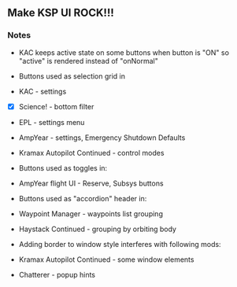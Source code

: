 ﻿## Make KSP UI ROCK!!!

### Notes

- KAC keeps active state on some buttons when button is "ON"
so "active" is rendered instead of "onNormal"


- Buttons used as selection grid in

- KAC - settings
- [x] Science! - bottom filter
- EPL - settings menu
- AmpYear - settings, Emergency Shutdown Defaults
- Kramax Autopilot Continued - control modes


- Buttons used as toggles in:

- AmpYear flight UI - Reserve, Subsys buttons


- Buttons used as "accordion" header in:

- Waypoint Manager - waypoints list grouping
- Haystack Continued - grouping by orbiting body


- Adding border to window style interferes with following mods:

- Kramax Autopilot Continued - some window elements
- Chatterer - popup hints
